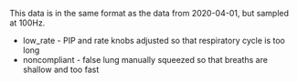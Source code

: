 This data is in the same format as the data from 2020-04-01, but sampled at 100Hz.

- low_rate - PIP and rate knobs adjusted so that respiratory cycle is too long
- noncompliant - false lung manually squeezed so that breaths are shallow and too fast
